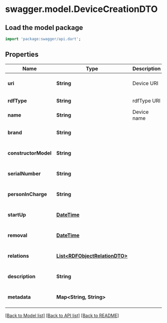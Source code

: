 # swagger.model.DeviceCreationDTO

## Load the model package
```dart
import 'package:swagger/api.dart';
```

## Properties
Name | Type | Description | Notes
------------ | ------------- | ------------- | -------------
**uri** | **String** | Device URI | [optional] [default to null]
**rdfType** | **String** | rdfType URI | [default to null]
**name** | **String** | Device name | [default to null]
**brand** | **String** |  | [optional] [default to null]
**constructorModel** | **String** |  | [optional] [default to null]
**serialNumber** | **String** |  | [optional] [default to null]
**personInCharge** | **String** |  | [optional] [default to null]
**startUp** | [**DateTime**](DateTime.md) |  | [optional] [default to null]
**removal** | [**DateTime**](DateTime.md) |  | [optional] [default to null]
**relations** | [**List&lt;RDFObjectRelationDTO&gt;**](RDFObjectRelationDTO.md) |  | [optional] [default to []]
**description** | **String** |  | [optional] [default to null]
**metadata** | **Map&lt;String, String&gt;** |  | [optional] [default to {}]

[[Back to Model list]](../README.md#documentation-for-models) [[Back to API list]](../README.md#documentation-for-api-endpoints) [[Back to README]](../README.md)


